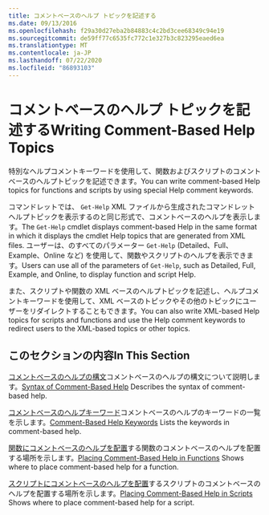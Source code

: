 ```yaml
---
title: コメントベースのヘルプ トピックを記述する
ms.date: 09/13/2016
ms.openlocfilehash: f29a30d27eba2b84883c4c2bd3cee68349c94e19
ms.sourcegitcommit: de59ff77c6535fc772c1e327b3c823295eaed6ea
ms.translationtype: MT
ms.contentlocale: ja-JP
ms.lasthandoff: 07/22/2020
ms.locfileid: "86893103"
---
```

# <a name="writing-comment-based-help-topics"></a><span data-ttu-id="8aa1b-102">コメントベースのヘルプ トピックを記述する</span><span class="sxs-lookup"><span data-stu-id="8aa1b-102">Writing Comment-Based Help Topics</span></span>

<span data-ttu-id="8aa1b-103">特別なヘルプコメントキーワードを使用して、関数およびスクリプトのコメントベースのヘルプトピックを記述できます。</span><span class="sxs-lookup"><span data-stu-id="8aa1b-103">You can write comment-based Help topics for functions and scripts by using special Help comment keywords.</span></span>

 <span data-ttu-id="8aa1b-104">コマンドレットでは、 `Get-Help` XML ファイルから生成されたコマンドレットヘルプトピックを表示するのと同じ形式で、コメントベースのヘルプを表示します。</span><span class="sxs-lookup"><span data-stu-id="8aa1b-104">The `Get-Help` cmdlet displays comment-based Help in the same format in which it displays the cmdlet Help topics that are generated from XML files.</span></span> <span data-ttu-id="8aa1b-105">ユーザーは、のすべてのパラメーター `Get-Help` (Detailed、Full、Example、Online など) を使用して、関数やスクリプトのヘルプを表示できます。</span><span class="sxs-lookup"><span data-stu-id="8aa1b-105">Users can use all of the parameters of `Get-Help`, such as Detailed, Full, Example, and Online, to display function and script Help.</span></span>

 <span data-ttu-id="8aa1b-106">また、スクリプトや関数の XML ベースのヘルプトピックを記述し、ヘルプコメントキーワードを使用して、XML ベースのトピックやその他のトピックにユーザーをリダイレクトすることもできます。</span><span class="sxs-lookup"><span data-stu-id="8aa1b-106">You can also write XML-based Help topics for scripts and functions and use the Help comment keywords to redirect users to the XML-based topics or other topics.</span></span>

## <a name="in-this-section"></a><span data-ttu-id="8aa1b-107">このセクションの内容</span><span class="sxs-lookup"><span data-stu-id="8aa1b-107">In This Section</span></span>

 <span data-ttu-id="8aa1b-108">[コメントベースのヘルプの構文](./syntax-of-comment-based-help.md)コメントベースのヘルプの構文について説明します。</span><span class="sxs-lookup"><span data-stu-id="8aa1b-108">[Syntax of Comment-Based Help](./syntax-of-comment-based-help.md) Describes the syntax of comment-based help.</span></span>

 <span data-ttu-id="8aa1b-109">[コメントベースのヘルプキーワード](./comment-based-help-keywords.md)コメントベースのヘルプのキーワードの一覧を示します。</span><span class="sxs-lookup"><span data-stu-id="8aa1b-109">[Comment-Based Help Keywords](./comment-based-help-keywords.md) Lists the keywords in comment-based help.</span></span>

 <span data-ttu-id="8aa1b-110">[関数にコメントベースのヘルプを配置](./placing-comment-based-help-in-functions.md)する関数のコメントベースのヘルプを配置する場所を示します。</span><span class="sxs-lookup"><span data-stu-id="8aa1b-110">[Placing Comment-Based Help in Functions](./placing-comment-based-help-in-functions.md) Shows where to place comment-based help for a function.</span></span>

 <span data-ttu-id="8aa1b-111">[スクリプトにコメントベースのヘルプを配置](./placing-comment-based-help-in-scripts.md)するスクリプトのコメントベースのヘルプを配置する場所を示します。</span><span class="sxs-lookup"><span data-stu-id="8aa1b-111">[Placing Comment-Based Help in Scripts](./placing-comment-based-help-in-scripts.md) Shows where to place comment-based help for a script.</span></span>
